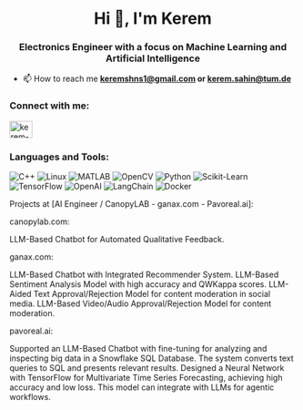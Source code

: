 <h1 align="center">Hi 👋, I'm Kerem</h1>
<h3 align="center">Electronics Engineer with a focus on Machine Learning and Artificial Intelligence</h3>

- 📫 How to reach me **keremshns1@gmail.com or kerem.sahin@tum.de**

<h3 align="left">Connect with me:</h3>
<p align="left">
<a href="https://linkedin.com/in/kerem-s" target="blank"><img align="center" src="https://raw.githubusercontent.com/rahuldkjain/github-profile-readme-generator/master/src/images/icons/Social/linked-in-alt.svg" alt="kerem-s" height="30" width="40" /></a>
</p>

### Languages and Tools:

![C++](https://img.shields.io/badge/-C++-00599C?logo=c%2B%2B&logoColor=white)
![Linux](https://img.shields.io/badge/-Linux-FCC624?logo=linux&logoColor=black)
![MATLAB](https://img.shields.io/badge/-MATLAB-0076A8?logo=mathworks)
![OpenCV](https://img.shields.io/badge/-OpenCV-5C3EE8?logo=opencv)
![Python](https://img.shields.io/badge/-Python-3776AB?logo=python&logoColor=white)
![Scikit-Learn](https://img.shields.io/badge/-Scikit--Learn-F7931E?logo=scikit-learn&logoColor=white)
![TensorFlow](https://img.shields.io/badge/-TensorFlow-FF6F00?logo=tensorflow&logoColor=white)
![OpenAI](https://img.shields.io/badge/-OpenAI-412991?logo=openai&logoColor=white)
![LangChain](https://img.shields.io/badge/-LangChain-00897B?logo=langchain&logoColor=white)
![Docker](https://img.shields.io/badge/-Docker-2496ED?logo=docker&logoColor=white)

Projects at [AI Engineer / CanopyLAB - ganax.com - Pavoreal.ai]:
<p align="left">

canopylab.com:

LLM-Based Chatbot for Automated Qualitative Feedback.

ganax.com:

LLM-Based Chatbot with Integrated Recommender System.
LLM-Based Sentiment Analysis Model with high accuracy and QWKappa scores.
LLM-Aided Text Approval/Rejection Model for content moderation in social media.
LLM-Based Video/Audio Approval/Rejection Model for content moderation.

pavoreal.ai:

Supported an LLM-Based Chatbot with fine-tuning for analyzing and inspecting big data in a Snowflake SQL Database. The system converts text queries to SQL and presents relevant results.
Designed a Neural Network with TensorFlow for Multivariate Time Series Forecasting, achieving high accuracy and low loss. This model can integrate with LLMs for agentic workflows.


<!--  
<h3 align="left">Languages and Tools:</h3>
<p align="left"> <a href="https://www.cprogramming.com/" target="_blank" rel="noreferrer"> <img src="https://raw.githubusercontent.com/devicons/devicon/master/icons/c/c-original.svg" alt="c" width="40" height="40"/> </a> <a href="https://www.w3schools.com/cpp/" target="_blank" rel="noreferrer"> <img src="https://raw.githubusercontent.com/devicons/devicon/master/icons/cplusplus/cplusplus-original.svg" alt="cplusplus" width="40" height="40"/> </a> <a href="https://www.linux.org/" target="_blank" rel="noreferrer"> <img src="https://raw.githubusercontent.com/devicons/devicon/master/icons/linux/linux-original.svg" alt="linux" width="40" height="40"/> </a> <a href="https://www.mathworks.com/" target="_blank" rel="noreferrer"> <img src="https://upload.wikimedia.org/wikipedia/commons/2/21/Matlab_Logo.png" alt="matlab" width="40" height="40"/> </a> <a href="https://opencv.org/" target="_blank" rel="noreferrer"> <img src="https://www.vectorlogo.zone/logos/opencv/opencv-icon.svg" alt="opencv" width="40" height="40"/> </a> <a href="https://www.python.org" target="_blank" rel="noreferrer"> <img src="https://raw.githubusercontent.com/devicons/devicon/master/icons/python/python-original.svg" alt="python" width="40" height="40"/> </a> <a href="https://scikit-learn.org/" target="_blank" rel="noreferrer"> <img src="https://upload.wikimedia.org/wikipedia/commons/0/05/Scikit_learn_logo_small.svg" alt="scikit_learn" width="40" height="40"/> </a> <a href="https://www.tensorflow.org" target="_blank" rel="noreferrer"> <img src="https://www.vectorlogo.zone/logos/tensorflow/tensorflow-icon.svg" alt="tensorflow" width="40" height="40"/> </a> </p>  -->


